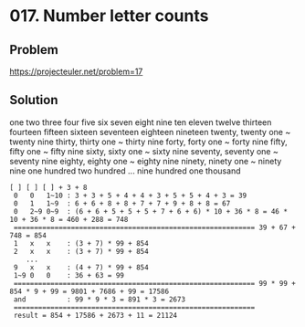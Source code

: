 # 017. Number letter counts
## Problem
https://projecteuler.net/problem=17

## Solution
one two three four five six seven eight nine ten
eleven twelve thirteen fourteen fifteen sixteen seventeen eighteen nineteen
twenty, twenty one ~ twenty nine
thirty, thirty one ~ thirty nine
forty, forty one ~ forty nine
fifty, fifty one ~ fifty nine
sixty, sixty one ~ sixty nine
seventy, seventy one ~ seventy nine
eighty, eighty one ~ eighty nine
ninety, ninety one ~ ninety nine
one hundred
two hundred
...
nine hundred
one thousand


```
[ ] [ ] [ ] + 3 + 8
 0   0   1~10 : 3 + 3 + 5 + 4 + 4 + 3 + 5 + 5 + 4 + 3 = 39
 0   1   1~9  : 6 + 6 + 8 + 8 + 7 + 7 + 9 + 8 + 8 = 67
 0   2~9 0~9  : (6 + 6 + 5 + 5 + 5 + 7 + 6 + 6) * 10 + 36 * 8 = 46 * 10 + 36 * 8 = 460 + 288 = 748
 =========================================================== 39 + 67 + 748 = 854
 1   x   x    : (3 + 7) * 99 + 854
 2   x   x    : (3 + 7) * 99 + 854
    ...
 9   x   x    : (4 + 7) * 99 + 854
 1~9 0   0    : 36 + 63 = 99
 =========================================================== 99 * 99 + 854 * 9 + 99 = 9801 + 7686 + 99 = 17586
 and          : 99 * 9 * 3 = 891 * 3 = 2673
 ===========================================================
 result = 854 + 17586 + 2673 + 11 = 21124
```